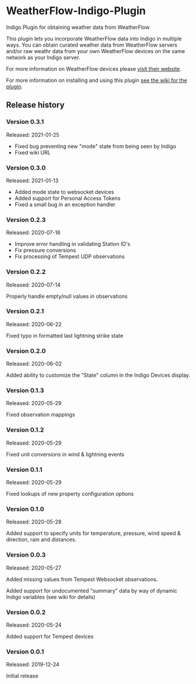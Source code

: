 # WeatherFlow-Indigo-Plugin
Indigo Plugin for obtaining weather data from WeatherFlow

This plugin lets you incorporate WeatherFlow data into Indigo in multiple ways. You can obtain curated weather data from WeatherFlow servers and/or raw weathr data from your own WeatherFlow devices on the same network as your Indigo server.

For more information on WeatherFlow devices please [visit their website](https://weatherflow.com/).

For more information on installing and using this plugin [see the wiki for the plugin](https://github.com/bpennypacker/WeatherFlow-Indigo-Plugin/wiki).

## Release history

### Version 0.3.1
Released: 2021-01-25

* Fixed bug preventing new "mode" state from being seen by Indigo
* Fixed wiki URL

### Version 0.3.0
Released: 2021-01-13

* Added mode state to websocket devices
* Added support for Personal Access Tokens
* Fixed a small bug in an exception handler

### Version 0.2.3 
Released: 2020-07-16

* Improve error handling in validating Station ID's
* Fix pressure conversions
* Fix processing of Tempest UDP observations

### Version 0.2.2 
Released: 2020-07-14

Properly handle empty/null values in observations

### Version 0.2.1
Released: 2020-06-22

Fixed typo in formatted last lightning strike state

### Version 0.2.0
Released: 2020-06-02

Added ability to customize the "State" column in the Indigo Devices display.

### Version 0.1.3
Released: 2020-05-29

Fixed observation mappings

### Version 0.1.2
Released: 2020-05-29

Fixed unit conversions in wind & lightning events

### Version 0.1.1
Released: 2020-05-29

Fixed lookups of new property configuration options

### Version 0.1.0
Released: 2020-05-28

Added support to specify units for temperature, pressure, wind speed & direction, rain and distances.

### Version 0.0.3
Released: 2020-05-27

Added missing values from Tempest Websocket observations.

Added support for undocumented "summary" data by way of dynamic Indigo variables (see wiki for details)

### Version 0.0.2
Released: 2020-05-24

Added support for Tempest devices

### Version 0.0.1
Released: 2019-12-24

Initial release
